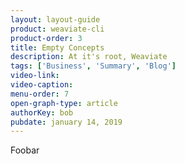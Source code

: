 ```yaml
---
layout: layout-guide
product: weaviate-cli
product-order: 3
title: Empty Concepts
description: At it's root, Weaviate 
tags: ['Business', 'Summary', 'Blog']
video-link:
video-caption:
menu-order: 7
open-graph-type: article
authorKey: bob
pubdate: january 14, 2019
---
```


Foobar